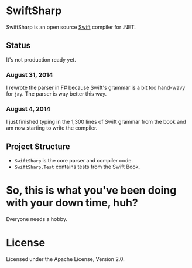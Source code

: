 # SwiftSharp

SwiftSharp is an open source [Swift](https://developer.apple.com/swift) compiler for .NET.

## Status

It's not production ready yet.

### August 31, 2014

I rewrote the parser in F# because Swift's grammar is a bit too hand-wavy for `jay`. The parser is way better this way.

### August 4, 2014

I just finished typing in the 1,300 lines of Swift grammar from the book and am now starting to write the compiler.


## Project Structure

* `SwiftSharp` is the core parser and compiler code.
* `SwiftSharp.Test` contains tests from the Swift Book.

# So, this is what you've been doing with your down time, huh?

Everyone needs a hobby.

# License

Licensed under the Apache License, Version 2.0.
